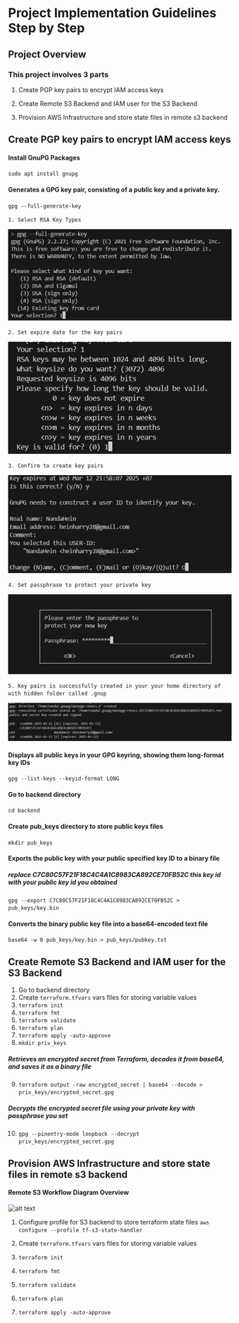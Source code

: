 # Project Implementation Guidelines Step by Step

## Project Overview

### This project involves 3 parts

1. Create PGP key pairs to encrypt IAM access keys

2. Create Remote S3 Backend and IAM user for the S3 Backend

3. Provision AWS Infrastructure and store state files in remote s3 backend

## Create PGP key pairs to encrypt IAM access keys

#### Install GnuPG Packages
`sudo apt install gnupg`
#### Generates a GPG key pair, consisting of a public key and a private key.
`gpg --full-generate-key`

`1. Select RSA Key Types`

![alt text](./images/02.png)

`2. Set expire date for the key pairs`

![alt text](./images/03.png)

`3. Confirm to create key pairs`

![alt text](./images/04.png)

`4. Set passphrase to protect your private key`

![alt text](./images/05.png)

`5. Key pairs is successfully created in your your home directory of with hidden folder called .gnup`

![alt text](./images/06.png)

#### Displays all public keys in your GPG keyring, showing them long-format key IDs

`gpg --list-keys --keyid-format LONG`

#### Go to backend directory 

`cd backend`

#### Create pub_keys directory to store public keys files

`mkdir pub_keys`

#### Exports the public key with your public specified key ID to a binary file

##### replace C7C80C57F21F18C4C4A1C8983CA892CE70FB52C this key id with your public key id you obtained 
`gpg --export C7C80C57F21F18C4C4A1C8983CA892CE70FB52C > pub_keys/key.bin`

#### Converts the binary public key file into a base64-encoded text file

`base64 -w 0 pub_keys/key.bin > pub_keys/pubkey.txt`


## Create Remote S3 Backend and IAM user for the S3 Backend

1. Go to backend directory
2. Create `terraform.tfvars` vars files for storing variable values
3. `terraform init` 
4. `terraform fmt`
5. `terraform validate`
6. `terraform plan`
7. `terraform apply -auto-approve`
8. `mkdir priv_keys`
#####  Retrieves an encrypted secret from Terraform, decodes it from base64, and saves it as a binary file
9. `terraform output -raw encrypted_secret | base64 --decode > priv_keys/encrypted_secret.gpg`
##### Decrypts the encrypted secret file using your private key with passphrase you set
10. `gpg --pinentry-mode loopback --decrypt priv_keys/encrypted_secret.gpg`


## Provision AWS Infrastructure and store state files in remote s3 backend

#### Remote S3 Workflow Diagram Overview

![alt text](./images/01.png)

1. Configure profile for S3 backend to store terraform state files
`aws configure --profile tf-s3-state-handler`

2. Create `terraform.tfvars` vars files for storing variable values

3. `terraform init` 

4. `terraform fmt`

5. `terraform validate`

6. `terraform plan`

7. `terraform apply -auto-approve`
